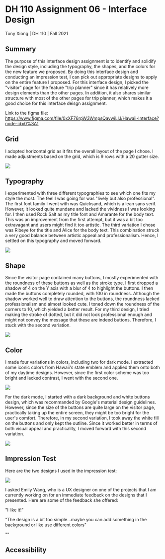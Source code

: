 # DH 110 Assignment 06 - Interface Design
Tony Xiong | DH 110 | Fall 2021

## Summary
The purpose of this interface design assignment is to identify and solidify the design style, including the typography, the shapes, and the colors for the new feature we proposed. By doing this interface design and conducting an impression test, I can pick out appropriate designs to apply on the entire feature I proposed. For this interface design, I picked the "visitor" page for the feature "trip planner" since it has relatively more design elements than the other pages. In addition, it also shares similar structure with most of the other pages for trip planner, which makes it a good choice for this interface deisgn assignment.

Link to the figma file: https://www.figma.com/file/0xXF76rpW3WmpsQavwiLlJ/Hawaii-Interface?node-id=0%3A1

## Grid
I adopted horizontal grid as it fits the overall layout of the page I chose. I made adjustments based on the grid, which is 9 rows with a 20 gutter size.

<img src="./1.png">

## Typography
I experimented with three different typographies to see which one fits my style the most. The feel I was going for was "lively but also professional". The first font family I went with was Quicksand, which is a lean sans serif. However, it looked quite mundane and lacked the vividness I was looking for. I then used Rock Salt as my title font and Amarante for the body text. This was an improvement from the first attempt, but it was a bit too extravagant and users might find it too artistic. The third variation I chose was Ribeye for the title and Alice for the body text. This combination struck a very good balance between artistic appeal and professionalism. Hence, I settled on this typography and moved forward.

<img src="./2.png">

## Shape

Since the visitor page contained many buttons, I mostly experimented with the roundness of these buttons as well as the stroke type. I first dropped a shadow of 4 on the Y axis with a blur of 4 to highlight the buttons. I then made the buttons completely rounded, with 100 in roundness. Although the shadow worked well to draw attention to the buttons, the roundness lacked professionalism and almost looked cute. I toned down the roundness of the corners to 10, which yielded a better result. For my third design, I tried making the stroke of dotted, but it did not look professional enough and might not convey the message that these are indeed buttons. Therefore, I stuck with the second variation.

<img src="./3.png">

## Color
I made four variations in colors, including two for dark mode. I extracted some iconic colors from Hawaii's state emblem and applied them onto both of my daytime designs. However, since the first color scheme was too bright and lacked contrast, I went with the second one.

<img src="./4.png">

For the dark mode, I started with a dark background and white buttons design, which was recommanded by Google's material design guidelines. However, since the size of the buttons are quite large on the visitor page, practically taking up the entire screen, they might be too bright for the user's comfort. Therefore, in my second variation, I took away the white fill on the buttons and only kept the outline. Since it worked better in terms of both visual appeal and practicality, I moved forward with this second variation.

<img src="./5.png">

## Impression Test
Here are the two designs I used in the impression test:

<img src="./6.png">

I asked Emily Wang, who is a UX designer on one of the projects that I am currently working on for an immediate feedback on the designs that I presented. Here are some of the feedback she offered:

"I like it!"

"The design is a bit too simple...maybe you can add something in the background or like use different colors"

""

## Accessibility
